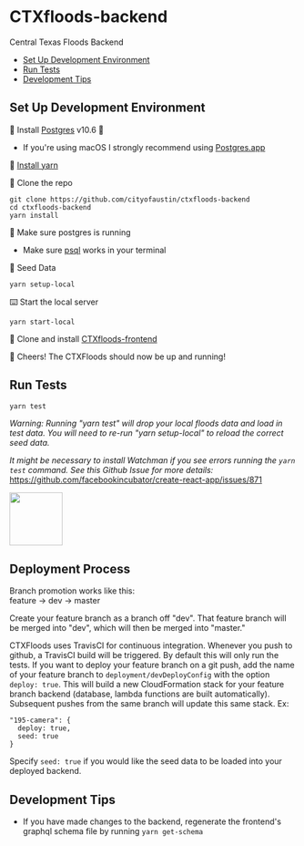 # CTXfloods-backend

Central Texas Floods Backend

- [Set Up Development Environment](#Set-Up-Development-Environment)
- [Run Tests](#Run-Tests)
- [Development Tips](#development-tips)


## Set Up Development Environment

💾 Install [Postgres](https://www.postgresql.org/) v10.6 🐘

* If you're using macOS I strongly recommend using [Postgres.app](http://postgresapp.com/)

💾 [Install yarn](https://yarnpkg.com/en/docs/install)

👯 Clone the repo

```
git clone https://github.com/cityofaustin/ctxfloods-backend
cd ctxfloods-backend
yarn install
```

🐘 Make sure postgres is running

* Make sure [psql](https://postgresapp.com/documentation/cli-tools.html) works in your terminal

🌱 Seed Data

```
yarn setup-local
```

⌨️ Start the local server

```
yarn start-local
```

💾 Clone and install [CTXfloods-frontend](https://github.com/cityofaustin/ctxfloods)

🍻 Cheers! The CTXFloods should now be up and running!

## Run Tests

```
yarn test
```
_Warning: Running "yarn test" will drop your local floods data and load in test data. You will need to re-run "yarn setup-local" to reload the correct seed data._

_It might be necessary to install Watchman if you see errors running the `yarn test` command. See this Github Issue for more details:_ https://github.com/facebookincubator/create-react-app/issues/871

<img src="/README/backendtestspassed.png" align="middle" height="93" >

## Deployment Process
Branch promotion works like this:<br>
feature -> dev -> master

Create your feature branch as a branch off "dev". That feature branch will be merged into "dev", which will then be merged into "master."

CTXFloods uses TravisCI for continuous integration. Whenever you push to github, a TravisCI build will be triggered. By default this will only run the tests. If you want to deploy your feature branch on a git push, add the name of your feature branch to `deployment/devDeployConfig` with the option `deploy: true`. This will build a new CloudFormation stack for your feature branch backend (database, lambda functions are built automatically). Subsequent pushes from the same branch will update this same stack. Ex:
```
"195-camera": {
  deploy: true,
  seed: true
}
```
Specify `seed: true` if you would like the seed data to be loaded into your deployed backend.

## Development Tips
+ If you have made changes to the backend, regenerate the frontend's graphql schema file by running `yarn get-schema`
